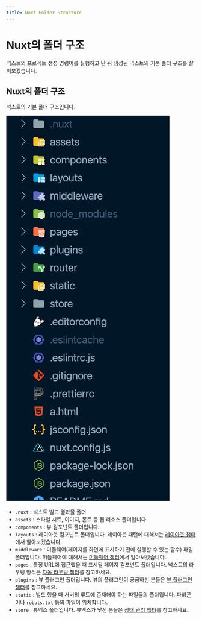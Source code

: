 ```yaml
---
title: Nuxt Folder Structure
---
```


# Nuxt의 폴더 구조

넉스트의 프로젝트 생성 명령어를 실행하고 난 뒤 생성된 넉스트의 기본 폴더 구조를 살펴보겠습니다.

## Nuxt의 폴더 구조

넉스트의 기본 폴더 구조입니다.

![nuxt-folder-structure](./images/nuxt-folder-structure.png)

- `.nuxt` : 넉스트 빌드 결과물 폴더
- `assets` : 스타일 시트, 이미지, 폰트 등 웹 리소스 폴더입니다.
- `components` : 뷰 컴포넌트 폴더입니다.
- `layouts` : 레이아웃 컴포넌트 폴더입니다. 레이아웃 패턴에 대해서는 [레이아웃 챕터](./layouts.md)에서 알아보겠습니다.
- `middleware` : 미들웨어(페이지를 화면에 표시하기 전에 실행할 수 있는 함수) 파일 폴더입니다. 미들웨어에 대해서는 [미들웨어 챕터](./middleware.md)에서 알아보겠습니다.
- `pages` : 특정 URL에 접근했을 때 표시될 페이지 컴포넌트 폴더입니다. 넉스트의 라우팅 방식은 [자동 라우팅 챕터](./automatic-routing.md)를 참고하세요.
- `plugins` : 뷰 플러그인 폴더입니다. 뷰의 플러그인이 궁금하신 분들은 [뷰 플러그인 챕터](../reuse/plugins.md)를 참고하세요.
- `static` : 빌드 했을 때 서버의 루트에 존재해야 하는 파일들의 폴더입니다. 파비콘이나 `robots.txt` 등의 파일이 위치합니다.
- `store` : 뷰엑스 폴더입니다. 뷰엑스가 낯선 분들은 [상태 관리 챕터](../vuex/concept.md)를 참고하세요.